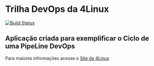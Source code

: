 # Trilha DevOps da 4Linux

<!-- Altere a Flag abaixo com sua URL do Travis -->
[![Build Status](https://travis-ci.org/andrelonr5/DevOpsLab-HelloWorld.svg?branch=master)](https://travis-ci.org/andrelonr5/DevOpsLab-HelloWorld)

## Aplicação criada para exemplificar o Ciclo de uma PipeLine DevOps


Para maiores informações acesse o [Site da 4Linux](https://www.4linux.com.br/cursos/devops)
